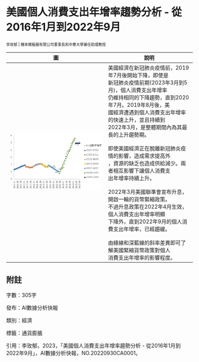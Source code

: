 # 美國個人消費支出年增率趨勢分析 - 從2016年1月到2022年9月

<font size="1">李玫郁 | 機率模擬器有限公司董事長和中華大學兼任助理教授</font>

| 圖 | 說明 |
| --- | --- |
| ![](https://github.com/meiyulee/pic001/blob/master/econ202209PCEtrend.jpg?raw=true) | 美國經濟在新冠肺炎疫情前，2019年7月後開始下降，即使是<br>新冠肺炎疫情前期(2023年3月到5月)，個人消費支出年增率<br>仍維持相同的下降趨勢，直到2020年7月。2019年8月後，美<br>國經濟遭遇到個人消費支出年增率的快速上升，並且持續到<br>2022年3月，是整體期間內為其最長的上升趨勢期。<br><br>即使美國經濟正在脫離新冠肺炎疫情的影響，造成需求提高外<br>，資源的缺乏也造成供給減少。兩者相互影響下讓個人消費支<br>出年增率持續上升。<br><br>2022年3月美國聯準會宣布升息，開啟一輪的貨幣緊縮政策。<br>不過升息政策在2022年4月生效，個人消費支出年增率明顯<br>下降外，直到2022年9月的個人消費支出年增率，已經趨緩。<br><br>由綠線和深藍線的斜率差異即可了解美國緊縮貨幣政策對個人<br>消費支出年增率的影響程度。|

## 附註

字數：305字

發布：AI數據分析快報

類別：經濟

標籤：通貨膨脹

引用：李玫郁，2023，「美國個人消費支出年增率趨勢分析 - 從2016年1月到2022年9月」，AI數據分析快報，NO.20220930CA0001。

